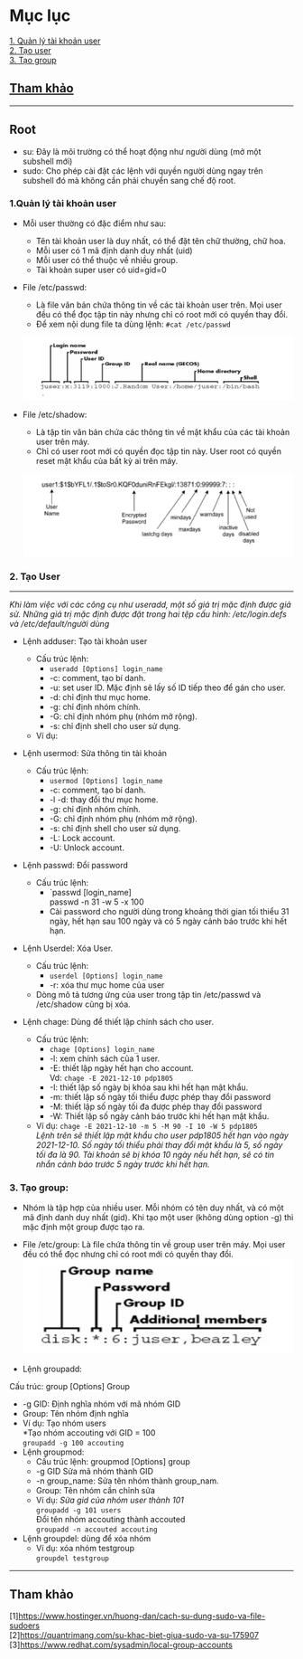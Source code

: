 # Mục lục  
[1. Quản lý tài khoản user](#1)  
[2. Tạo user](#2)  
[3. Tạo group](#3)  

## [Tham khảo](#4)   

----

## Root  
- su: Đây là môi trường có thể hoạt động như người dùng (mở một subshell mới)   
- sudo: Cho phép cài đặt các lệnh với quyền người dùng ngay trên subshell đó mà không cần phải chuyển sang chế độ root.       

<a name ='1'></a>
### 1.Quản lý tài khoản user

- Mỗi user thường có đặc điểm như sau:  
   - Tên tài khoản user là duy nhất, có thể đặt tên chữ thường, chữ hoa.  
   - Mỗi user có 1 mã định danh duy nhất (uid)   
   - Mỗi user có thể thuộc về nhiều group.  
   - Tài khoản super user có uid=gid=0     

- File /etc/passwd:   
   - Là file văn bản chứa thông tin về các tài khoản user trên. Mọi user đều có thể đọc tập tin này nhưng chỉ có root mới có quyền thay đổi.   
   - Để xem nội dung file ta dùng lệnh: `#cat /etc/passwd`   

    ![image](image/1.5.png)  
- File /etc/shadow:   
   - Là tập tin văn bản chứa các thông tin về mật khẩu của các tài khoản user trên máy.  
   - Chỉ có user root mới có quyền đọc tập tin này. User root có quyền reset mật khẩu của bất kỳ ai trên máy.   

   ![image](image/1.6.png)  

<a name ='2'></a>
### 2. Tạo User   
----   
*Khi làm việc với các công cụ như useradd, một số giá trị mặc định được giả sử. Những giá trị mặc định được đặt trong hai tệp cấu hình: /etc/login.defs và /etc/default/người dùng*    
- Lệnh adduser: Tạo tài khoản user    
    - Cấu trúc lệnh:   
       - `useradd [Options] login_name`   
       - -c: comment, tạo bí danh.  
       - -u: set user ID. Mặc định sẽ lấy số ID tiếp theo để gán cho user.  
       - -d: chỉ định thư mục home.  
       - -g: chỉ định nhóm chính.  
       - -G: chỉ định nhóm phụ (nhóm mở rộng).  
       - -s: chỉ định shell cho user sử dụng.    
    - Ví dụ:    
- Lệnh usermod: Sửa thông tin tài khoản   
    - Cấu trúc lệnh:   
       - `usermod [Options] login_name`   
       - -c: comment, tạo bí danh.  
       - -l -d: thay đổi thư mục  home.   
       - -g: chỉ định nhóm chính.   
       - -G: chỉ định nhóm phụ (nhóm mở rộng).  
       - -s: chỉ định shell cho user sử dụng.   
       - -L: Lock account.  
       - -U: Unlock account.  
- Lệnh passwd: Đổi password  
    - Cấu trúc lệnh:  
       - `passwd [login_name]   
       passwd -n 31 -w 5 -x 100   
       -  Cài password cho người dùng trong khoảng thời gian tối thiểu 31 ngày, hết hạn sau 100 ngày và có 5 ngày cảnh báo trước khi hết hạn.   

- Lệnh Userdel: Xóa User.  
    - Cấu trúc lệnh:   
       - `userdel [Options] login_name`   
       - -r: xóa thư mục home của user   
    - Dòng mô tả tương ứng của user trong tập tin /etc/passwd và /etc/shadow cũng bị xóa.   
- Lệnh chage: Dùng để thiết lập chính sách cho user.   
   - Cấu trúc lệnh:   
      - `chage [Options] login_name`   
      - -l: xem chính sách của 1 user.  
      - -E: thiết lập ngày hết hạn cho account.   
      Vd: `chage -E 2021-12-10 pdp1805`   
      - -I: thiết lập số ngày bị khóa sau khi hết hạn mật khẩu.   
      - -m: thiết lập số ngày tối thiểu được phép thay đổi password   
      - -M: thiết lập số ngày tối đa được phép thay đổi password  
      - -W: Thiết lập số ngày cảnh báo trước khi hết hạn mật khẩu.   
    - Ví dụ: `chage -E 2021-12-10 -m 5 -M 90 -I 10 -W 5 pdp1805`   
*Lệnh trên sẽ thiết lập mật khẩu cho user pdp1805 hết hạn vào ngày 2021-12-10. Số ngày tối thiểu phải thay đổi mật khẩu là 5, số ngày tối đa là 90. Tài khoản sẽ bị khóa 10 ngày nếu hết hạn, sẽ có tin nhắn cảnh báo trước 5 ngày trước khi hết hạn.*    

<a name ='3'></a>
### 3. Tạo group:   

- Nhóm là tập hợp của nhiều user. Mỗi nhóm có tên duy nhất, và có một mã định danh duy nhất (gid). Khi tạo một user (không dùng option -g) thì mặc định một group được tạo ra.  
- File /etc/group: Là file chứa thông tin về group user trên máy. Mọi user đều có thể đọc nhưng chỉ có root mới có quyền thay đổi.   
![image](image/1.7.png)  

- Lệnh groupadd:    
 
Cấu trúc: group [Options] Group  
   - -g GID: Định nghĩa nhóm với mã nhóm GID  
   - Group: Tên nhóm định nghĩa   
   - Ví dụ: Tạo nhóm users   
      *Tạo nhóm accouting với GID = 100  
      `groupadd -g 100 accouting`   
- Lệnh groupmod:   
   - Cấu trúc lệnh: groupmod [Options] group   
   - -g GID Sửa mã nhóm thành GID  
   - -n group_name: Sửa tên nhóm thành group_nam.  
   - Group: Tên nhóm cần chỉnh sửa   
   - Ví dụ: *Sửa gid của nhóm user thành 101*  
      `groupadd -g 101 users`   
     Đổi tên nhóm accouting thành accouted  
     `groupadd -n accouted accouting`   
- Lệnh groupdel: dùng để xóa nhóm   
   - Ví dụ: xóa nhóm testgroup   
       `groupdel testgroup`  

-----

<a name ='4'></a>
## Tham khảo   

[1]https://www.hostinger.vn/huong-dan/cach-su-dung-sudo-va-file-sudoers   
[2]https://quantrimang.com/su-khac-biet-giua-sudo-va-su-175907  
[3]https://www.redhat.com/sysadmin/local-group-accounts





